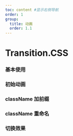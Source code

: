 ```yaml
---
toc: content #显示右侧导航
order: 1
group:
  title: 动画
  order: 1.1
---
```


# Transition.CSS

### 基本使用

<code  src="./demo01"></code>

### 初始动画

<code  src="./demo02"></code>

### className 加前缀

<code  src="./demo03"></code>

### className 重命名

<code  src="./demo04"></code>

### 切换效果

<code  src="./demo05"></code>
